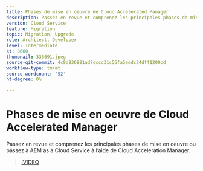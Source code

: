 ```yaml
---
title: Phases de mise en oeuvre de Cloud Accelerated Manager
description: Passez en revue et comprenez les principales phases de mise en oeuvre ou passez à AEM as a Cloud Service à l’aide de Cloud Acceleration Manager.
version: Cloud Service
feature: Migration
topic: Migration, Upgrade
role: Architect, Developer
level: Intermediate
kt: 8660
thumbnail: 336691.jpeg
source-git-commit: 4c9d836881ad7cccd31c55fa5eddc24dff1200cd
workflow-type: tm+mt
source-wordcount: '52'
ht-degree: 0%

---
```



# Phases de mise en oeuvre de Cloud Accelerated Manager

Passez en revue et comprenez les principales phases de mise en oeuvre ou passez à AEM as a Cloud Service à l’aide de Cloud Acceleration Manager.

>[!VIDEO](https://video.tv.adobe.com/v/336691/?quality=12&learn=on)
